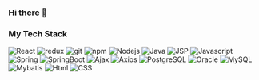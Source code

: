 ### Hi there 👋

<!--
**Cometary/Cometary** is a ✨ _special_ ✨ repository because its `README.md` (this file) appears on your GitHub profile.

Here are some ideas to get you started:

- 🔭 I’m currently working on ...
- 🌱 I’m currently learning ...
- 👯 I’m looking to collaborate on ...
- 🤔 I’m looking for help with ...
- 💬 Ask me about ...
- 📫 How to reach me: ...
- 😄 Pronouns: ...
- ⚡ Fun fact: ...
-->

<h3>My Tech Stack</h3>

<p>
  <img alt="React" src="https://img.shields.io/badge/-React-45b8d8?style=flat-square&logo=react&logoColor=white" />
  <img alt="redux" src="https://img.shields.io/badge/-Redux-764ABC?style=flat-square&logo=redux&logoColor=white" />
  <img alt="git" src="https://img.shields.io/badge/-Git-F05032?style=flat-square&logo=git&logoColor=white" />
  <img alt="npm" src="https://img.shields.io/badge/-NPM-CB3837?style=flat-square&logo=npm&logoColor=white" />
  <img alt="Nodejs" src="https://img.shields.io/badge/-Nodejs-43853d?style=flat-square&logo=Node.js&logoColor=white" />
  
  <img alt="Java" src="https://img.shields.io/badge/-Java-3a75b0?style=flat-square&logo=java&logoColor=white" />
  <img alt="JSP" src="https://img.shields.io/badge/-JSP-3a75b0?style=flat-square&logo=JSP&logoColor=white" />
  <img alt="Javascript" src="https://img.shields.io/badge/-Javascript-f7e018?style=flat-square&logo=Javascript&logoColor=white" />
  <img alt="Spring" src="https://img.shields.io/badge/-Spring-6db33f?style=flat-square&logo=Spring&logoColor=white" />
  <img alt="SpringBoot" src="https://img.shields.io/badge/-SpringBoot-6db33f?style=flat-square&logo=SpringBoot&logoColor=white" />
  <img alt="Ajax" src="https://img.shields.io/badge/-Ajax-222222?style=flat-square&logo=Ajax&logoColor=white" />
  <img alt="Axios" src="https://img.shields.io/badge/-Axios-222222?style=flat-square&logo=Axios&logoColor=white" />
  <img alt="PostgreSQL" src="https://img.shields.io/badge/-PostgreSQL-336791?style=flat-square&logo=PostgreSQL&logoColor=white" />
  <img alt="Oracle" src="https://img.shields.io/badge/-Oracle-C74634?style=flat-square&logo=Oracle&logoColor=white" />
  <img alt="MySQL" src="https://img.shields.io/badge/-MySQL-476e97?style=flat-square&logo=MySQL&logoColor=white" />
  <img alt="Mybatis" src="https://img.shields.io/badge/-Mybatis-222222?style=flat-square&logo=Mybatis&logoColor=white" />
  <img alt="Html" src="https://img.shields.io/badge/-Html-E34F26?style=flat-square&logo=Html5&logoColor=white" />
  <img alt="CSS" src="https://img.shields.io/badge/-CSS-007acc?style=flat-square&logo=CSS3&logoColor=white" />
  
</p>
